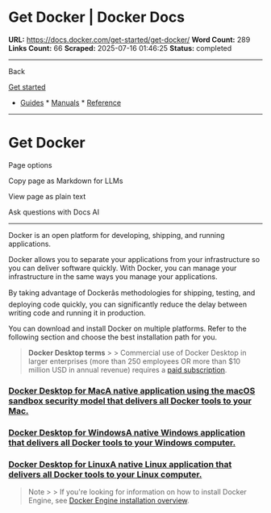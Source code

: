 # Get Docker | Docker Docs

**URL:** https://docs.docker.com/get-started/get-docker/
**Word Count:** 289
**Links Count:** 66
**Scraped:** 2025-07-16 01:46:25
**Status:** completed

---

Back

[Get started](https://docs.docker.com/get-started/)

  * [Guides](https://docs.docker.com/guides/)   * [Manuals](https://docs.docker.com/manuals/)   * [Reference](https://docs.docker.com/reference/)

* * *

# Get Docker

Page options

Copy page as Markdown for LLMs

View page as plain text

Ask questions with Docs AI

* * *

Docker is an open platform for developing, shipping, and running applications.

Docker allows you to separate your applications from your infrastructure so you can deliver software quickly. With Docker, you can manage your infrastructure in the same ways you manage your applications.

By taking advantage of Dockerâs methodologies for shipping, testing, and deploying code quickly, you can significantly reduce the delay between writing code and running it in production.

You can download and install Docker on multiple platforms. Refer to the following section and choose the best installation path for you.

> **Docker Desktop terms** >  > Commercial use of Docker Desktop in larger enterprises \(more than 250 employees OR more than $10 million USD in annual revenue\) requires a [paid subscription](https://www.docker.com/pricing/).

### [Docker Desktop for MacA native application using the macOS sandbox security model that delivers all Docker tools to your Mac.](https://docs.docker.com/desktop/setup/install/mac-install/)

### [Docker Desktop for WindowsA native Windows application that delivers all Docker tools to your Windows computer.](https://docs.docker.com/desktop/setup/install/windows-install/)

### [Docker Desktop for LinuxA native Linux application that delivers all Docker tools to your Linux computer.](https://docs.docker.com/desktop/setup/install/linux/)

> Note >  > If you're looking for information on how to install Docker Engine, see [Docker Engine installation overview](https://docs.docker.com/engine/install/).